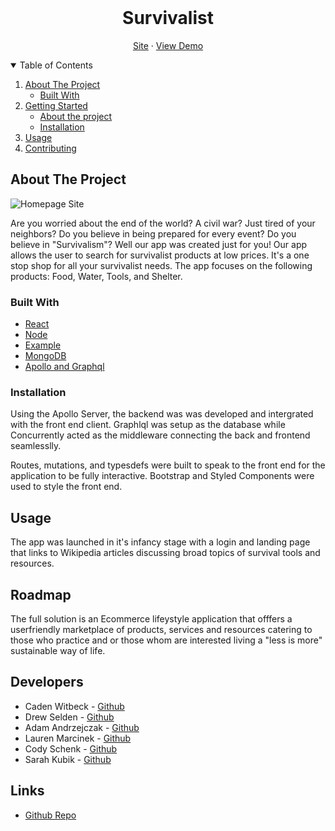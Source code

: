 
<br />
  <h1 align="center">Survivalist</h3>

  <p align="center"
    <br />
    <a href="https://survivalist-bc.herokuapp.com">Site</a>
    ·
    <a href="[![Survivalist](https://res.cloudinary.com/marcomontalbano/image/upload/v1631991823/video_to_markdown/images/google-drive--15U8zz4Paub0FqQyxmmXa9WECWTiaPG3a-c05b58ac6eb4c4700831b2b3070cd403.jpg)](https://drive.google.com/file/d/15U8zz4Paub0FqQyxmmXa9WECWTiaPG3a/view "Survivalist")">View Demo</a>
  </p>
</p>

<!-- TABLE OF CONTENTS -->
<details open="open">
  <summary>Table of Contents</summary>
  <ol>
    <li>
      <a href="#about-the-project">About The Project</a>
      <ul>
        <li><a href="#built-with">Built With</a></li>
      </ul>
    </li>
    <li>
      <a href="#getting-started">Getting Started</a>
      <ul>
        <li><a href="#About the project">About the project</a></li>
        <li><a href="#installation">Installation</a></li>
      </ul>
    </li>
    <li><a href="#usage">Usage</a></li>
    <li><a href="#contributing">Contributing</a></li>
  </ol>
</details>

<!-- ABOUT THE PROJECT -->
## About The Project

![Homepage Site](https://survivalist-bc.herokuapp.com/)

Are you worried about the end of the world? A civil war? Just tired of your neighbors? Do you believe in being prepared for every event? Do you believe in "Survivalism"? Well our app was created just for you! Our app allows the user to search for survivalist products at low prices. It's a one stop shop for all your survivalist needs. The app focuses on the following products: Food, Water, Tools, and Shelter.

### Built With


* [React](https://reactjs.org/docs/getting-started.html)
* [Node](https://nodejs.org/en/docs/)
* [Example](https://example.com)
* [MongoDB](https://www.mongodb.com)
* [Apollo and Graphql](https://www.apollographql.com/)

### Installation

Using the Apollo Server, the backend was was developed and intergrated with the front end client. Graphlql was setup as the database while Concurrently acted as the middleware connecting the back and frontend seamlesslly.

Routes, mutations, and typesdefs were built to speak to the front end for the application to be fully interactive. Bootstrap and Styled Components were used to style the front end.

<!-- USAGE EXAMPLES -->
## Usage

The app was launched in it's infancy stage with a login and landing page that links to Wikipedia articles discussing broad topics of survival tools and resources.

<!-- ROADMAP -->
## Roadmap

The full solution is an Ecommerce lifeystyle application that offfers a userfriendly marketplace of products, services and resources catering to those who practice and or those whom are interested living a "less is more" sustainable way of life.

<!-- CONTACT -->
## Developers

* Caden Witbeck - [Github](https://github.com/CadenWit/)
* Drew Selden  - [Github](https://github.com/selden-CBC2021)
* Adam Andrzejczak - [Github](https://github.com/andadam24)
* Lauren Marcinek - [Github](https://github.com/lc-mar)
* Cody Schenk - [Github](https://github.com/Codyschenk)
* Sarah Kubik - [Github](https://github.com/SarahKubik/)


## Links

* [Github Repo](https://github.com/SarahKubik/survivalist.git)